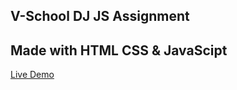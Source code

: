 ## V-School DJ JS Assignment

## Made with HTML CSS & JavaScipt

[Live Demo](https://michaelgreco7.github.io/VS-DJ-JS/)
